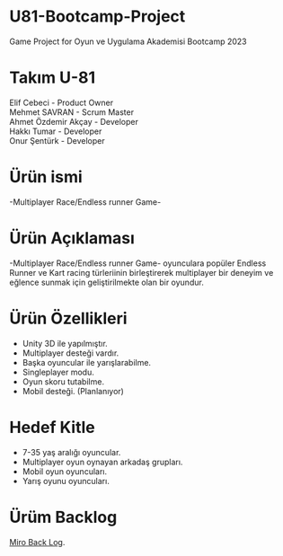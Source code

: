 # U81-Bootcamp-Project
Game Project for Oyun ve Uygulama Akademisi Bootcamp 2023
# Takım U-81
Elif Cebeci	- Product Owner\
Mehmet SAVRAN	- Scrum Master\
Ahmet Özdemir Akçay	- Developer\
Hakkı Tumar - Developer\
Onur Şentürk	- Developer
# Ürün ismi
-Multiplayer Race/Endless runner Game-
# Ürün Açıklaması
-Multiplayer Race/Endless runner Game- oyunculara popüler Endless Runner ve Kart racing türleriinin birleştirerek multiplayer bir deneyim ve eğlence sunmak için geliştirilmekte olan bir oyundur.
# Ürün Özellikleri
* Unity 3D ile yapılmıştır.
* Multiplayer desteği vardır.
* Başka oyuncular ile yarışlarabilme.
* Singleplayer modu.
* Oyun skoru tutabilme.
* Mobil desteği. (Planlanıyor)
# Hedef Kitle
* 7-35 yaş aralığı oyuncular.
* Multiplayer oyun oynayan arkadaş grupları.
* Mobil oyun oyuncuları.
* Yarış oyunu oyuncuları.
# Ürüm Backlog
[Miro Back Log]([https://pages.github.com/](https://miro.com/app/board/uXjVMBXI-IA=/)https://miro.com/app/board/uXjVMBXI-IA=/).
